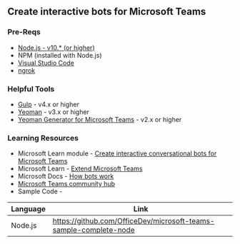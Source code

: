 ## Create interactive bots for Microsoft Teams


### Pre-Reqs
* [Node.js - v10.* (or higher)]( https://nodejs.org/) 
* NPM (installed with Node.js)
* [Visual Studio Code](https://code.visualstudio.com/)
* [ngrok](https://ngrok.com/)  


### Helpful Tools
* [Gulp](https://gulpjs.com/) - v4.x or higher
* [Yeoman](https://yeoman.io/) - v3.x or higher
* [Yeoman Generator for Microsoft Teams](https://github.com/OfficeDev/generator-teams) - v2.x or higher

### Learning Resources
* Microsoft Learn module - [Create interactive conversational bots for Microsoft Teams](https://aka.ms/Learn/TeamsBots)
* Microsoft Learn - [Extend Microsoft Teams](https://docs.microsoft.com/learn/paths/m365-msteams-associate)
* Microsoft Docs - [How bots work](https://aka.ms/docs/how-bots-work)
* [Microsoft Teams community hub](https://aka.ms/MTC/MicrosoftTeams)
* Sample Code -


Language | Link
------------ | -------------
Node.js | https://github.com/OfficeDev/microsoft-teams-sample-complete-node 
